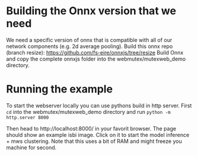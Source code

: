 # Building the Onnx version that we need

We need a specific version of onnx that is compatible with all of our network components (e.g. 2d average pooling). Build this onnx repo (branch resize):
https://github.com/fs-eire/onnxjs/tree/resize
Build Onnx and copy the complete onnxjs folder into the webmutex/mutexweb_demo directory.

# Running the example

To start the webserver locally you can use pythons build in http server. First `cd` into the webmutex/mutexweb_demo directory and run 
```python -m http.server 8000```

Then head to http://localhost:8000/ in your favorit browser. The page should show an example isbi image. Click on it to start the model inference + mws clustering. Note that this uses a bit of RAM and might freeze you machine for second.
